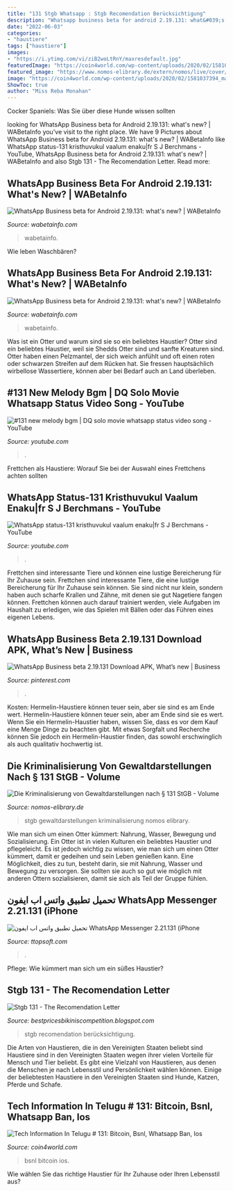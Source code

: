 ```yaml
---
title: "131 Stgb Whatsapp : Stgb Recomendation Berücksichtigung"
description: "Whatsapp business beta for android 2.19.131: what&#039;s new?"
date: "2022-06-03"
categories:
- "haustiere"
tags: ["haustiere"]
images:
- "https://i.ytimg.com/vi/ziB2woLtRnY/maxresdefault.jpg"
featuredImage: "https://coin4world.com/wp-content/uploads/2020/02/1581037394_maxresdefault.jpg"
featured_image: "https://www.nomos-elibrary.de/extern/nomos/live/cover/10.5771_9783748920892_big.png"
image: "https://coin4world.com/wp-content/uploads/2020/02/1581037394_maxresdefault.jpg"
ShowToc: true
author: "Miss Reba Monahan"
---
```



Cocker Spaniels: Was Sie über diese Hunde wissen sollten

	

		
looking for WhatsApp Business beta for Android 2.19.131: what&#039;s new? | WABetaInfo you've visit to the right place. We have 9 Pictures about WhatsApp Business beta for Android 2.19.131: what&#039;s new? | WABetaInfo like WhatsApp status-131 kristhuvukul vaalum enaku|fr S J Berchmans - YouTube, WhatsApp Business beta for Android 2.19.131: what&#039;s new? | WABetaInfo and also Stgb 131 - The Recomendation Letter. Read more:
		
    
## WhatsApp Business Beta For Android 2.19.131: What&#039;s New? | WABetaInfo

<img loading=lazy src="https://wabetainfo.com/wp-content/uploads/2019/12/Biz_Card3-956x1536.jpg" onerror="this.onerror=null;this.src='https://tse3.mm.bing.net/th?id=OIP.yz6cfwPxet8m9rphXeX90gHaL5&amp;pid=15.1';" alt="WhatsApp Business beta for Android 2.19.131: what&#039;s new? | WABetaInfo">

_Source: wabetainfo.com_

>wabetainfo. 

	

Wie leben Waschbären?

    
## WhatsApp Business Beta For Android 2.19.131: What&#039;s New? | WABetaInfo

<img loading=lazy src="https://wabetainfo.com/wp-content/uploads/2019/12/Biz_Card2-890x1440.jpg" onerror="this.onerror=null;this.src='https://tse2.mm.bing.net/th?id=OIP.y1GNAk9spcAQr9wekcXLmwHaL-&amp;pid=15.1';" alt="WhatsApp Business beta for Android 2.19.131: what&#039;s new? | WABetaInfo">

_Source: wabetainfo.com_

>wabetainfo. 

	

Was ist ein Otter und warum sind sie so ein beliebtes Haustier?
Otter sind ein beliebtes Haustier, weil sie Shedds Otter sind und sanfte Kreaturen sind. Otter haben einen Pelzmantel, der sich weich anfühlt und oft einen roten oder schwarzen Streifen auf dem Rücken hat. Sie fressen hauptsächlich wirbellose Wassertiere, können aber bei Bedarf auch an Land überleben.

    
## #131 New Melody Bgm | DQ Solo Movie Whatsapp Status Video Song - YouTube

<img loading=lazy src="https://i.ytimg.com/vi/Lu2RdH6NrUQ/maxresdefault.jpg" onerror="this.onerror=null;this.src='https://tse3.mm.bing.net/th?id=OIP.ceLz2CYJOs1D3tyzuYcCpgHaEK&amp;pid=15.1';" alt="#131 new melody bgm | DQ solo movie whatsapp status video song - YouTube">

_Source: youtube.com_

>. 

	

Frettchen als Haustiere: Worauf Sie bei der Auswahl eines Frettchens achten sollten

    
## WhatsApp Status-131 Kristhuvukul Vaalum Enaku|fr S J Berchmans - YouTube

<img loading=lazy src="https://i.ytimg.com/vi/ziB2woLtRnY/maxresdefault.jpg" onerror="this.onerror=null;this.src='https://tse2.mm.bing.net/th?id=OIP.X2UcKOHi1VHc7TSn-yKpxAHaEK&amp;pid=15.1';" alt="WhatsApp status-131 kristhuvukul vaalum enaku|fr S J Berchmans - YouTube">

_Source: youtube.com_

>. 

	

Frettchen sind interessante Tiere und können eine lustige Bereicherung für Ihr Zuhause sein.
Frettchen sind interessante Tiere, die eine lustige Bereicherung für Ihr Zuhause sein können. Sie sind nicht nur klein, sondern haben auch scharfe Krallen und Zähne, mit denen sie gut Nagetiere fangen können. Frettchen können auch darauf trainiert werden, viele Aufgaben im Haushalt zu erledigen, wie das Spielen mit Bällen oder das Führen eines eigenen Lebens.

    
## WhatsApp Business Beta 2.19.131 Download APK, What’s New | Business

<img loading=lazy src="https://i.pinimg.com/736x/dc/9d/ef/dc9defa4974b281ef329287359d3a6b8.jpg" onerror="this.onerror=null;this.src='https://tse2.mm.bing.net/th?id=OIP.hF69sGOEXeErkbA8I-v_tAHaES&amp;pid=15.1';" alt="WhatsApp Business beta 2.19.131 Download APK, What’s new | Business">

_Source: pinterest.com_

>. 

	

Kosten: Hermelin-Haustiere können teuer sein, aber sie sind es am Ende wert.
Hermelin-Haustiere können teuer sein, aber am Ende sind sie es wert. Wenn Sie ein Hermelin-Haustier haben, wissen Sie, dass es vor dem Kauf eine Menge Dinge zu beachten gibt. Mit etwas Sorgfalt und Recherche können Sie jedoch ein Hermelin-Haustier finden, das sowohl erschwinglich als auch qualitativ hochwertig ist.

    
## Die Kriminalisierung Von Gewaltdarstellungen Nach § 131 StGB - Volume

<img loading=lazy src="https://www.nomos-elibrary.de/extern/nomos/live/cover/10.5771_9783748920892_big.png" onerror="this.onerror=null;this.src='https://tse1.mm.bing.net/th?id=OIP.TyxDpbVNPfAOfTCeRfr6LAAAAA&amp;pid=15.1';" alt="Die Kriminalisierung von Gewaltdarstellungen nach § 131 StGB - Volume">

_Source: nomos-elibrary.de_

>stgb gewaltdarstellungen kriminalisierung nomos elibrary. 

	

Wie man sich um einen Otter kümmert: Nahrung, Wasser, Bewegung und Sozialisierung.
Ein Otter ist in vielen Kulturen ein beliebtes Haustier und pflegeleicht. Es ist jedoch wichtig zu wissen, wie man sich um einen Otter kümmert, damit er gedeihen und sein Leben genießen kann. Eine Möglichkeit, dies zu tun, besteht darin, sie mit Nahrung, Wasser und Bewegung zu versorgen. Sie sollten sie auch so gut wie möglich mit anderen Ottern sozialisieren, damit sie sich als Teil der Gruppe fühlen.

    
## تحميل تطبيق واتس اب ايفون WhatsApp Messenger 2.21.131 (iPhone

<img loading=lazy src="https://www.ttopsoft.com/wp-content/uploads/WhatsApp-Messenger_4-500x409.png" onerror="this.onerror=null;this.src='https://tse4.mm.bing.net/th?id=OIP.0GmxbX88GH_pr38gXTtFEwHaGD&amp;pid=15.1';" alt="تحميل تطبيق واتس اب ايفون WhatsApp Messenger 2.21.131 (iPhone">

_Source: ttopsoft.com_

>. 

	

Pflege: Wie kümmert man sich um ein süßes Haustier?

    
## Stgb 131 - The Recomendation Letter

<img loading=lazy src="https://images-na.ssl-images-amazon.com/images/I/31fmPLQQnBL._SY445_QL70_.jpg" onerror="this.onerror=null;this.src='https://tse3.mm.bing.net/th?id=OIP.tSs28tGiCLY7yVYKEZxuGQAAAA&amp;pid=15.1';" alt="Stgb 131 - The Recomendation Letter">

_Source: bestpricesbikiniscompetition.blogspot.com_

>stgb recomendation berücksichtigung. 

	

Die Arten von Haustieren, die in den Vereinigten Staaten beliebt sind
Haustiere sind in den Vereinigten Staaten wegen ihrer vielen Vorteile für Mensch und Tier beliebt. Es gibt eine Vielzahl von Haustieren, aus denen die Menschen je nach Lebensstil und Persönlichkeit wählen können. Einige der beliebtesten Haustiere in den Vereinigten Staaten sind Hunde, Katzen, Pferde und Schafe.

    
## Tech Information In Telugu # 131: Bitcoin, Bsnl, Whatsapp Ban, Ios

<img loading=lazy src="https://coin4world.com/wp-content/uploads/2020/02/1581037394_maxresdefault.jpg" onerror="this.onerror=null;this.src='https://tse2.mm.bing.net/th?id=OIP.oQ509hcO7qevCKJSeHnMMwHaEK&amp;pid=15.1';" alt="Tech Information In Telugu # 131: Bitcoin, Bsnl, Whatsapp Ban, Ios">

_Source: coin4world.com_

>bsnl bitcoin ios. 

	

Wie wählen Sie das richtige Haustier für Ihr Zuhause oder Ihren Lebensstil aus?

